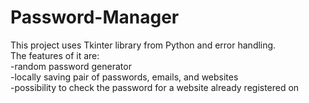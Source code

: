 # Password-Manager
This project uses Tkinter library from Python and error handling.  
The features of it are:  
-random password generator  
-locally saving pair of passwords, emails, and websites  
-possibility to check the password for a website already registered on  
